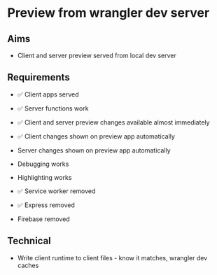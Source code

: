 Preview from wrangler dev server
================================

Aims
----

- Client and server preview served from local dev server

Requirements
------------

- ✅ Client apps served
- ✅ Server functions work
- ✅ Client and server preview changes available almost immediately
- ✅ Client changes shown on preview app automatically
- Server changes shown on preview app automatically
- Debugging works
- Highlighting works

- ✅ Service worker removed
- ✅ Express removed
- Firebase removed

Technical
---------

- Write client runtime to client files - know it matches, wrangler dev caches
